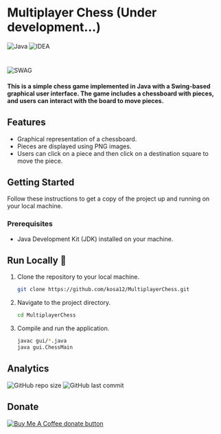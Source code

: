 
# Multiplayer Chess (Under development...)

![Java](https://img.shields.io/badge/Java-ED8B00?style=for-the-badge&logo=openjdk&logoColor=white)
![IDEA](https://img.shields.io/badge/IntelliJ_IDEA-000000.svg?style=for-the-badge&logo=intellij-idea&logoColor=white)
#
![SWAG](http://ForTheBadge.com/images/badges/built-with-swag.svg)


#### This is a simple chess game implemented in Java with a Swing-based graphical user interface. The game includes a chessboard with pieces, and users can interact with the board to move pieces.



## Features

- Graphical representation of a chessboard.
- Pieces are displayed using PNG images.
- Users can click on a piece and then click on a destination square to move the piece.

## Getting Started

Follow these instructions to get a copy of the project up and running on your local machine.

### Prerequisites

- Java Development Kit (JDK) installed on your machine.

## Run Locally 🥁
1. Clone the repository to your local machine.
   ```bash
   git clone https://github.com/kosa12/MultiplayerChess.git

2. Navigate to the project directory.
    ```bash
    cd MultiplayerChess

3. Compile and run the application.
    ```bash
    javac gui/*.java
    java gui.ChessMain

## Analytics
![GitHub repo size](https://img.shields.io/github/repo-size/kosa12/MultiplayerChess?style=plastic)
![GitHub last commit](https://img.shields.io/github/last-commit/kosa12/MultiplayerChess?=red&style=plastic)

## Donate

<span class="badge-buymeacoffee">
<a href="https://ko-fi.com/kosamatyas" title="Donate to this project using Buy Me A Coffee"><img src="https://img.shields.io/badge/buy%20me%20a%20coffee-donate-yellow.svg" alt="Buy Me A Coffee donate button" /></a>
</span>
